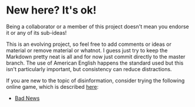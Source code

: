 # New here? It's ok!

Being a collaborator or a member of this project doesn't mean you endorse it or any of its sub-ideas!

This is an evolving project, so feel free to add comments or ideas or material or remove material or whatnot. I guess just try to keep the Markdown pretty neat is all and for now just commit directly to the master branch. The use of American English happens the standard used but this isn't particularly important, but consistency can reduce distractions.

If you are new to the topic of disinformation, consider trying the following online game, which is described [here](https://www.disinfo.eu/2019/01/04/fight-disinformation-through-gaming-and-education-the-drog-media-literacy-initiative):

- [Bad News](https://getbadnews.com)
